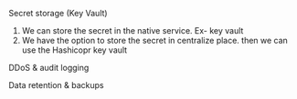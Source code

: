 Secret storage (Key Vault) <br>
1. We can store the secret in the native service. Ex- key vault <br>
2. We have the option to store the secret in centralize place. then we can use the Hashicopr key vault <br>

DDoS & audit logging <br>

Data retention & backups <br>






